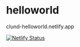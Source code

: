 # helloworld

clund-helloworld.netlify.app

[![Netlify Status](https://api.netlify.com/api/v1/badges/ba10979f-d07d-4896-b3a1-1fdad1dd0c06/deploy-status)](https://app.netlify.com/sites/clund-helloworld/deploys)
